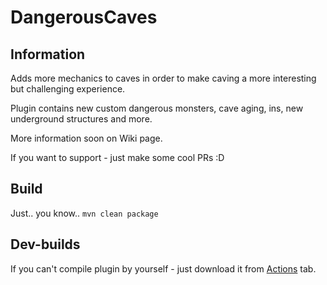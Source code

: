 # DangerousCaves
## Information
Adds more mechanics to caves in order to make caving a more interesting but challenging experience.

Plugin contains new custom dangerous monsters, cave aging, ins, new underground structures and more.

More information soon on Wiki page.

If you want to support - just make some cool PRs :D

## Build
Just.. you know.. `mvn clean package`

## Dev-builds
If you can't compile plugin by yourself - just download it from [Actions](https://github.com/imDaniX/dangerous-caves/actions) tab.